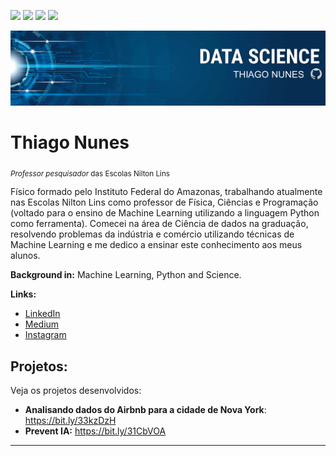 <a href='www.linkedin.com/in/prof-thiago-nunes'><img src="https://img.shields.io/badge/LinkedIn-0077B5?style=for-the-badge&logo=linkedin&logoColor=white"></a>
<a href='https://www.instagram.com/thiago_nunes.py/'><img src="https://img.shields.io/badge/Instagram-E4405F?style=for-the-badge&logo=instagram&logoColor=white"></a>
<a href="https://medium.com/@thiagonunestm3"><img src="https://img.shields.io/badge/Medium-12100E?style=for-the-badge&logo=medium&logoColor=white"></a>
<a href='https://github.com/prof-Thiago-Nunes'><img src="https://img.shields.io/badge/GitHub-100000?style=for-the-badge&logo=github&logoColor=white"></a>


<p align="center">
  <img src="Banner oficial.png" >
</p>

# Thiago Nunes
<sub>*Professor pesquisador* das Escolas Nilton Lins 

Físico formado pelo Instituto Federal do Amazonas, trabalhando atualmente nas Escolas Nilton Lins como professor de Física, Ciências e Programação (voltado para o ensino de Machine Learning utilizando a linguagem Python como ferramenta). Comecei na área de Ciência de dados na graduação, resolvendo problemas da indústria e comércio utilizando técnicas de Machine Learning e me dedico a ensinar este conhecimento aos meus alunos.


**Background in:** Machine Learning, Python and Science.

**Links:**
* [LinkedIn](https://www.linkedin.com/in/prof-thiago-nunes)
* [Medium](https://medium.com/@thiagonunestm3)
* [Instagram](https://www.instagram.com/thiago_nunes.py/)


## Projetos:
Veja os projetos desenvolvidos:
* **Analisando dados do Airbnb para a cidade de Nova York**: https://bit.ly/33kzDzH
* **Prevent IA:** https://bit.ly/31CbVOA

---
